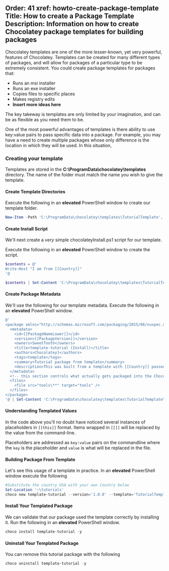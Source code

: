 Order: 41
xref: howto-create-package-template
Title: How to create a Package Template
Description: Information on how to create Chocolatey package templates for building packages
---

Chocolatey templates are one of the more lesser-known, yet very powerful, features of Chocolatey. Templates can be created for many different types of packages, and will allow for packages of a particular type to be extremely consistent. You could create package templates for packages that:

- Runs an msi installer
- Runs an exe installer
- Copies files to specific places
- Makes registry edits
- **Insert more ideas here**

The key takeway is templates are only limited by your imagination, and can be as flexible as you need them to be.

One of the most powerful advantages of templates is there ability to use key:value pairs to pass specific data into a package. For example, you may have a need to create multiple packages whose only difference is the location in which they will be used. In this situation,

### Creating your template

Templates are stored in the **C:\ProgramData\chocolatey\templates** directory. The name of the folder must match the name you wish to give the template.

#### Create Template Directories

Execute the following in an **elevated** PowerShell window to create our template folder.

```powershell
New-Item -Path 'C:\ProgramData\chocolatey\templates\TutorialTemplate','C:\ProgramData\chocolatey\templates\TutorialTemplate\tools' -ItemType Directory
```

#### Create Install Script

We'll next create a _very_ simple chocolateyInstall.ps1 script for our template.

Execute the following in an **elevated** PowerShell window to create the script.

```powershell
$contents = @'
Write-Host "I am from [[Country]]"
'@

$contents | Set-Content 'C:\ProgramData\chocolatey\templates\TutorialTemplate\tools\chocolatyInstall.ps1'
```

#### Create Package Metadata

We'll use the following for our template metadata. Execute the following in an **elevated** PowerShell window.

```powershell
@'
<package xmlns="http://schemas.microsoft.com/packaging/2015/06/nuspec.xsd">
  <metadata>
    <id>[[PackageNameLower]]</id>
    <version>[[PackageVersion]]</version>
    <owners>SweetTooth</owners>
    <title>template-tutorial (Install)</title>
    <authors>Chocolatey]</authors>
    <tags>template</tags>
    <summary>Tutorial package from template</summary>
    <description>This was built from a template with [[Country]] passed to it.</description>
  </metadata>
  <!-- this section controls what actually gets packaged into the Chocolatey package -->
  <files>
    <file src="tools\**" target="tools" />
  </files>
</package>
'@ | Set-Content 'C:\ProgramData\chocolatey\templates\TutorialTemplate\file.nuspec'
```

#### Understanding Templated Values

In the code above you'll no doubt have noticed several instances of placeholders in `[[this]]` format. Items wrapped in `[[]]` will be replaced by the value from the command-line.

Placeholders are addressed as `key:value` pairs on the commandline where  the `key` is the placeholder and `value` is what will be replaced in the file.

#### Building Package From Template

Let's see this usage of a template in practice. In an **elevated** PowerShell window execute the following

```powershell
#Substitute the country USA with your own Country below
Set-Location '~\tutorials'
choco new template-tutorial --version='1.0.0' --template='TutorialTemplate' Country:USA --build-package
```

#### Install Your Templated Package

We can validate that our package used the template correctly by installing it. Run the following in an **elevated** PowerShell window.

```powershell
choco install template-tutorial -y
```

#### Uninstall Your Templated Package

You can remove this tutorial package with the following

```powershell
choco uninstall template-tutorial -y
```
